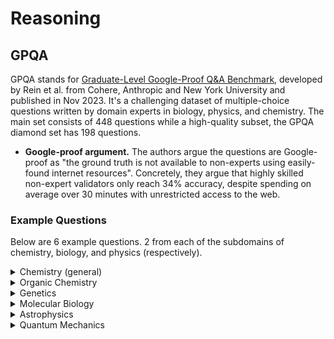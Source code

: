 # Reasoning

## GPQA

GPQA stands for [Graduate-Level Google-Proof Q&A Benchmark](https://arxiv.org/abs/2311.12022), developed by Rein et al. from Cohere, Anthropic and New York University and published in Nov 2023. It's a  challenging dataset of multiple-choice questions written by domain experts in biology, physics, and chemistry. The main set consists of 448 questions while a high-quality subset, the GPQA diamond set has 198 questions.

- **Google-proof argument.** The authors argue the questions are Google-proof as "the ground truth is not available to non-experts using easily-found internet resources". Concretely, they argue that highly skilled non-expert validators only reach 34% accuracy, despite spending on average over 30 minutes with unrestricted access to the web.

### Example Questions

Below are 6 example questions. 2 from each of the subdomains of chemistry, biology, and physics (respectively).

<details>
<summary>Chemistry (general)</summary>

A reaction of a liquid organic compound, which molecules consist of carbon and hydrogen atoms, is performed at 80 centigrade and 20 bar for 24 hours. In the proton nuclear magnetic resonance spectrum, the signals with the highest chemical shift of the reactant are replaced by a signal of the product that is observed about three to four units downfield.  
Compounds from which position in the periodic system of the elements, which are also used in the corresponding large-scale industrial process, have been mostly likely initially added in small amounts?

- A) A metal compound from the fifth period.  
- B) A metal compound from the fifth period and a non-metal compound from the third period.  
- C) A metal compound from the fourth period.  
- D) A metal compound from the fourth period and a non-metal compound from the second period.  
</details>

<details>
<summary>Organic Chemistry</summary>

Methylcyclopentadiene (which exists as a fluxional mixture of isomers) was allowed to react with methyl isoamyl ketone and a catalytic amount of pyrrolidine. A bright yellow, cross-conjugated polyalkenyl hydrocarbon product formed (as a mixture of isomers), with water as a side product. These products are derivatives of fulvene. This product was then allowed to react with ethyl acrylate in a 1:1 ratio. Upon completion of the reaction, the bright yellow color had disappeared.  
How many chemically distinct isomers make up the final product (not counting stereoisomers)?

- A) 2  
- B) 16  
- C) 8  
- D) 4  
</details>

<details>
<summary>Genetics</summary>

If a sperm from species A is injected into an egg from species B and both species have the same number of chromosomes, what would be the main cause of the resulting zygote mortality?

- A) Species specific zona pellucida proteins on the egg cannot bind sperms from a different species.  
- B) Epistatic interactions between the genes of different species.  
- C) Chromosomal incompatibilities will cause failure of meiosis leading to death of zygote.  
- D) Chromosomal recombination will not occur in different species.  
</details>

<details>
<summary>Molecular Biology</summary>

A scientist studies the stress response of barley to increased temperatures and finds a protein that contributes to heat tolerance through the stabilization of the cell membrane. The scientist is very happy and wants to create a heat-tolerant cultivar of diploid wheat. Using databases, they find a heat tolerance protein homologue and start analyzing its accumulation under heat stress. Soon enough, the scientist discovers this protein is not synthesized in the wheat cultivar they study. There are many possible reasons for such behavior, including:

- A) A miRNA targets the protein, which makes exonucleases cut it immediately after the end of translation and before processing in the ER.  
- B) Trimethylation of lysine of H3 histone in position 27 at the promoter of the gene encoding the target protein.  
- C) A stop-codon occurs in the 5’-UTR region of the gene encoding the target protein.  
- D) The proteolysis process disrupts a quaternary structure of the protein, preserving only a tertiary structure.  
</details>

<details>
<summary>Astrophysics</summary>

Astronomers are studying a star with a Teff of approximately 6000 K. They are interested in spectroscopically determining the surface gravity of the star using spectral lines (EW < 100 mA) of two chemical elements, El1 and El2. Given the atmospheric temperature of the star, El1 is mostly in the neutral phase, while El2 is mostly ionized. Which lines are the most sensitive to surface gravity for the astronomers to consider?

- A) El2 I (neutral)  
- B) El1 II (singly ionized)  
- C) El2 II (singly ionized)  
- D) El1 I (neutral)  
</details>

<details>
<summary>Quantum Mechanics</summary>

Suppose we have a depolarizing channel operation given by 𝐸(𝜌). The probability, 𝑝, of the depolarization state represents the strength of the noise. If the Kraus operators of the given state are:  
- 𝐴₀ = √(1 − 3𝑝/4)  
- 𝐴₁ = √(𝑝/4)𝑋  
- 𝐴₂ = √(𝑝/4)𝑌  
- 𝐴₃ = √(𝑝/4)𝑍  

What could be the correct Kraus representation of the state 𝐸(𝜌)?  

- A) 𝐸(𝜌) = (1 − 𝑝)𝜌 + (𝑝/3)(𝑋𝜌𝑋 + 𝑌𝜌𝑌 + 𝑍𝜌𝑍)  
- B) 𝐸(𝜌) = (1 − 𝑝)𝜌 + (𝑝/3)(𝑋𝜌²𝑋 + 𝑌𝜌²𝑌 + 𝑍𝜌²𝑍)  
- C) 𝐸(𝜌) = (1 − 𝑝)𝜌 + (𝑝/4)(𝑋𝜌𝑋 + 𝑌𝜌𝑌 + 𝑍𝜌𝑍)  
- D) 𝐸(𝜌) = (1 − 𝑝)𝜌² + (𝑝/3)(𝑋𝜌²𝑋 + 𝑌𝜌²𝑌 + 𝑍𝜌²𝑍)  
</details>
